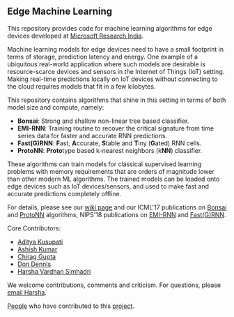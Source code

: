 ## Edge Machine Learning

This repository provides code for machine learning algorithms for edge devices developed at [Microsoft Research India](https://www.microsoft.com/en-us/research/project/resource-efficient-ml-for-the-edge-and-endpoint-iot-devices/). 

Machine learning models for edge devices need to have a small footprint in terms of storage, prediction latency and energy. One example of a ubiquitous real-world application where such models are desirable is resource-scarce devices and sensors in the Internet of Things (IoT) setting. Making real-time predictions locally on IoT devices without connecting to the cloud requires models that fit in a few kilobytes.

This repository contains algorithms that shine in this setting in terms of both model size and compute, namely:
 - **Bonsai**: Strong and shallow non-linear tree based classifier.
 - **EMI-RNN**: Training routine to recover the critical signature from time series data for faster and accurate RNN predictions.
 - **Fast(G)RNN**: **F**ast, **A**ccurate, **S**table and **T**iny (**G**ated) RNN cells.
 - **ProtoNN**: **Proto**type based k-nearest neighbors (k**NN**) classifier. 
 
These algorithms can train models for classical supervised learning problems with memory requirements that are orders of magnitude lower than other modern ML algorithms. The trained models can be loaded onto edge devices such as IoT devices/sensors, and used to make fast and accurate predictions completely offline.

For details, please see our [wiki page](https://github.com/Microsoft/EdgeML/wiki/) and our ICML'17 publications on [Bonsai](docs/publications/Bonsai.pdf) and [ProtoNN](docs/publications/ProtoNN.pdf) algorithms, NIPS'18 publications on [EMI-RNN](docs/publications/EMI-RNN.pdf) and [Fast(G)RNN](docs/publications/FastGRNN.pdf). 
 
Core Contributors:
  - [Aditya Kusupati](https://adityakusupati.github.io/)
  - [Ashish Kumar](https://ashishkumar1993.github.io/)
  - [Chirag Gupta](https://aigen.github.io/)
  - [Don Dennis](https://dkdennis.xyz)
  - [Harsha Vardhan Simhadri](http://harsha-simhadri.org)

We welcome contributions, comments and criticism. For questions, please [email Harsha](mailto:harshasi@microsoft.com).

[People](https://github.com/Microsoft/EdgeML/wiki/People/) who have contributed to this [project](https://www.microsoft.com/en-us/research/project/resource-efficient-ml-for-the-edge-and-endpoint-iot-devices/).
